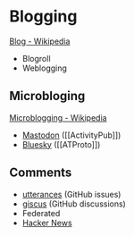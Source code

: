# Blogging

[Blog - Wikipedia](https://en.wikipedia.org/wiki/Blog)

- Blogroll
- Weblogging

## Microbloging

[Microblogging - Wikipedia](https://en.wikipedia.org/wiki/Microblogging)

- [Mastodon](https://joinmastodon.org) ([[ActivityPub]])
- [Bluesky](https://blueskyweb.xyz) ([[ATProto]])

## Comments

- [utterances](https://utteranc.es) (GitHub issues)
- [giscus](https://giscus.app) (GitHub discussions)
- Federated
- [Hacker News](https://news.ycombinator.com)
